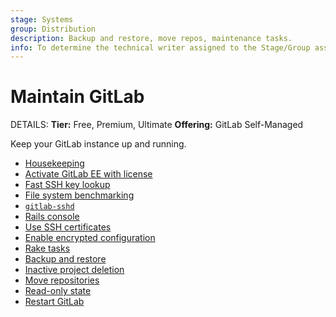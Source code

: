 ```yaml
---
stage: Systems
group: Distribution
description: Backup and restore, move repos, maintenance tasks.
info: To determine the technical writer assigned to the Stage/Group associated with this page, see https://handbook.gitlab.com/handbook/product/ux/technical-writing/#assignments
---
```


# Maintain GitLab

DETAILS:
**Tier:** Free, Premium, Ultimate
**Offering:** GitLab Self-Managed

Keep your GitLab instance up and running.

- [Housekeeping](../housekeeping.md)
- [Activate GitLab EE with license](../license_file.md)
- [Fast SSH key lookup](../operations/fast_ssh_key_lookup.md)
- [File system benchmarking](../operations/filesystem_benchmarking.md)
- [`gitlab-sshd`](../operations/gitlab_sshd.md)
- [Rails console](../operations/rails_console.md)
- [Use SSH certificates](../operations/ssh_certificates.md)
- [Enable encrypted configuration](../encrypted_configuration.md)
- [Rake tasks](../../raketasks/_index.md)
- [Backup and restore](../backup_restore/index.md)
- [Inactive project deletion](../inactive_project_deletion.md)
- [Move repositories](../operations/moving_repositories.md)
- [Read-only state](../read_only_gitlab.md)
- [Restart GitLab](../restart_gitlab.md)
